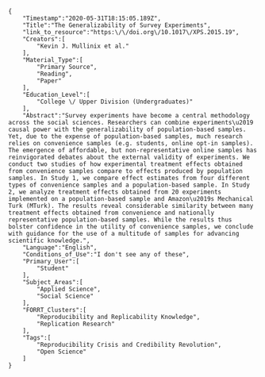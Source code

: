 
    {
        "Timestamp":"2020-05-31T18:15:05.189Z",
        "Title":"The Generalizability of Survey Experiments",
        "link_to_resource":"https:\/\/doi.org\/10.1017\/XPS.2015.19",
        "Creators":[
            "Kevin J. Mullinix et al."
        ],
        "Material_Type":[
            "Primary Source",
            "Reading",
            "Paper"
        ],
        "Education_Level":[
            "College \/ Upper Division (Undergraduates)"
        ],
        "Abstract":"Survey experiments have become a central methodology across the social sciences. Researchers can combine experiments\u2019 causal power with the generalizability of population-based samples. Yet, due to the expense of population-based samples, much research relies on convenience samples (e.g. students, online opt-in samples). The emergence of affordable, but non-representative online samples has reinvigorated debates about the external validity of experiments. We conduct two studies of how experimental treatment effects obtained from convenience samples compare to effects produced by population samples. In Study 1, we compare effect estimates from four different types of convenience samples and a population-based sample. In Study 2, we analyze treatment effects obtained from 20 experiments implemented on a population-based sample and Amazon\u2019s Mechanical Turk (MTurk). The results reveal considerable similarity between many treatment effects obtained from convenience and nationally representative population-based samples. While the results thus bolster confidence in the utility of convenience samples, we conclude with guidance for the use of a multitude of samples for advancing scientific knowledge.",
        "Language":"English",
        "Conditions_of_Use":"I don't see any of these",
        "Primary_User":[
            "Student"
        ],
        "Subject_Areas":[
            "Applied Science",
            "Social Science"
        ],
        "FORRT_Clusters":[
            "Reproducibility and Replicability Knowledge",
            "Replication Research"
        ],
        "Tags":[
            "Reproducibility Crisis and Credibility Revolution",
            "Open Science"
        ]
    }
